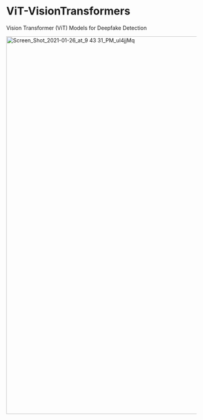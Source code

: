 # ViT-VisionTransformers
Vision Transformer (ViT) Models for Deepfake Detection

<img width="1000" alt="Screen_Shot_2021-01-26_at_9 43 31_PM_uI4jjMq" src="https://github.com/user-attachments/assets/c0501fae-9881-4c3a-898e-8c1463dfe8ec" />
